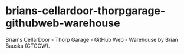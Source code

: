 # brians-cellardoor-thorpgarage-githubweb-warehouse
Brian's CellarDoor - Thorp Garage - GitHub Web - Warehouse by Brian Bauska (CTGGW).
